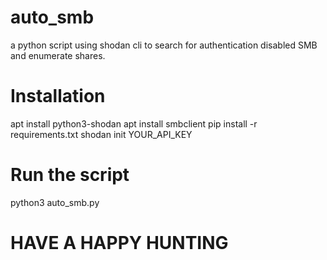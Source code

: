 # auto_smb
a python script using shodan cli to search for authentication disabled SMB and enumerate shares.

# Installation
apt install python3-shodan
apt install smbclient
pip install -r requirements.txt
shodan init YOUR_API_KEY

# Run the script
python3 auto_smb.py

# HAVE A HAPPY HUNTING
